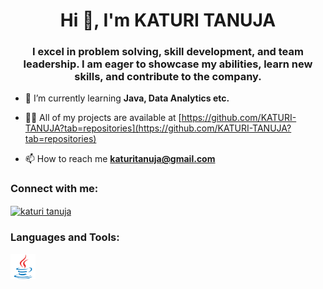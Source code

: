 <h1 align="center">Hi 👋, I'm KATURI TANUJA</h1>
<h3 align="center">I excel in problem solving, skill development, and team leadership. I am eager to showcase my abilities, learn new skills, and contribute to the company.</h3>

- 🌱 I’m currently learning **Java, Data Analytics etc.**

- 👨‍💻 All of my projects are available at [https://github.com/KATURI-TANUJA?tab=repositories](https://github.com/KATURI-TANUJA?tab=repositories)

- 📫 How to reach me **katuritanuja@gmail.com**

<h3 align="left">Connect with me:</h3>
<p align="left">
<a href="https://linkedin.com/in/katuri tanuja" target="blank"><img align="center" src="https://raw.githubusercontent.com/rahuldkjain/github-profile-readme-generator/master/src/images/icons/Social/linked-in-alt.svg" alt="katuri tanuja" height="30" width="40" /></a>
</p>

<h3 align="left">Languages and Tools:</h3>
<p align="left"> <a href="https://www.java.com" target="_blank" rel="noreferrer"> <img src="https://raw.githubusercontent.com/devicons/devicon/master/icons/java/java-original.svg" alt="java" width="40" height="40"/> </a> </p>

